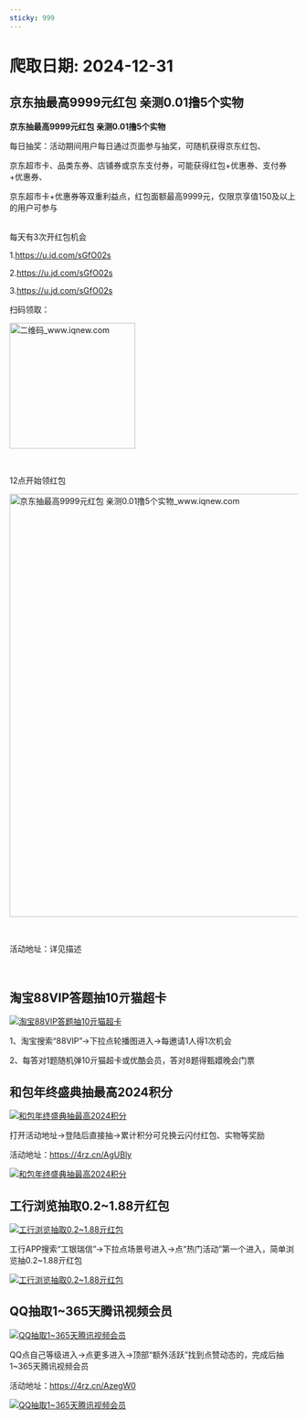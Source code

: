 ```yaml
---
sticky: 999
---
```

# 爬取日期: 2024-12-31
## 京东抽最高9999元红包 亲测0.01撸5个实物

<p><strong>京东抽最高9999元红包 亲测0.01撸5个实物</strong></p>
<p>每日抽奖：活动期间用户每日通过页面参与抽奖，可随机获得京东红包、</p>
<p>京东超市卡、品类东券、店铺券或京东支付券，可能获得红包+优惠券、支付券+优惠券、</p>
<p>京东超市卡+优惠券等双重利益点，红包面额最高9999元，仅限京享值150及以上的用户可参与</p>
<p><br>每天有3次开红包机会</p>
<p>1.<a target="_blank" href="https://u.jd.com/sGfO02s">https://u.jd.com/sGfO02s</a></p>
<p>2.<a target="_blank" href="https://u.jd.com/sGfO02s">https://u.jd.com/sGfO02s</a></p>
<p>3.<a target="_blank" href="https://u.jd.com/sGfO02s">https://u.jd.com/sGfO02s</a></p>
<p>扫码领取：</p>
<p><img alt="二维码_www.iqnew.com" src="https://image.smallfawn.work/?url=https://img.iqnew.com/d/file/p/2024/12/24/72f00beb3b7986bee6d80b94f41c60ba.jpg" style="width: 220px; *//* height: 242px;" referrerpolicy="no-referrer"></p>
<p>&nbsp;</p>
<p>12点开始领红包</p>
<p><img alt="京东抽最高9999元红包 亲测0.01撸5个实物_www.iqnew.com" src="https://image.smallfawn.work/?url=https://img.iqnew.com/d/file/p/2024/12/24/de48ea6cbd6c2c523a545c92a6e10f4f.jpg" style="width: 740px; *//* height: 502px;" referrerpolicy="no-referrer"></p>
<p>&nbsp;</p>
<p>活动地址：详见描述</p><br>
                    
                    
                

## 淘宝88VIP答题抽10亓猫超卡
<p>
    <a rel="nofollow" target="_blank" href="https://www.qqhjy6.xyz/caiji/data/images/2024-12-29/1f40721036e15f5c168919ea090aeb5d.jpg"><img src="https://image.smallfawn.work/?url=https://www.qqhjy6.xyz/caiji/data/images/2024-12-29/1f40721036e15f5c168919ea090aeb5d.jpg" title="淘宝88VIP答题抽10亓猫超卡 " alt="淘宝88VIP答题抽10亓猫超卡 " referrerpolicy="no-referrer"></a> 
</p>
<p>
    1、淘宝搜索“88VIP”-&gt;下拉点轮播图进入-&gt;每邀请1人得1次机会
</p>
<p>
    2、每答对1题随机弹10亓猫超卡或优酷会员，答对8题得甄嬛晚会门票
</p>

## 和包年终盛典抽最高2024积分
<p>
    <a rel="nofollow" target="_blank" href="https://www.qqhjy6.xyz/caiji/data/images/2024-12-29/ecb5ab3d7e9ddb75cef276cbff4342f4.jpg"><img src="https://image.smallfawn.work/?url=https://www.qqhjy6.xyz/caiji/data/images/2024-12-29/ecb5ab3d7e9ddb75cef276cbff4342f4.jpg" title="和包年终盛典抽最高2024积分 " alt="和包年终盛典抽最高2024积分 " referrerpolicy="no-referrer"></a> 
</p>
<p>
    打开活动地址-&gt;登陆后直接抽-&gt;累计积分可兑换云闪付红包、实物等奖励
</p>
<p>
    活动地址：<a rel="nofollow" target="_blank" href="https://4rz.cn/AgUBly">https://4rz.cn/AgUBly</a> 
</p>
<p>
    <a rel="nofollow" target="_blank" href="https://www.qqhjy6.xyz/caiji/data/images/2024-12-29/026e6d373210f1c00d1491edd279e00d.png"><img src="https://image.smallfawn.work/?url=https://www.qqhjy6.xyz/caiji/data/images/2024-12-29/026e6d373210f1c00d1491edd279e00d.png" title="和包年终盛典抽最高2024积分 " alt="和包年终盛典抽最高2024积分 " referrerpolicy="no-referrer"></a> 
</p>

## 工行浏览抽取0.2~1.88亓红包
<p>
    <a rel="nofollow" target="_blank" href="https://www.qqhjy6.xyz/caiji/data/images/2024-12-24/c902ad6e5c7dd9f64b7bd08b6f1d62ea.jpg"><img src="https://image.smallfawn.work/?url=https://www.qqhjy6.xyz/caiji/data/images/2024-12-24/c902ad6e5c7dd9f64b7bd08b6f1d62ea.jpg" title="工行浏览抽取0.2~1.88亓红包 " alt="工行浏览抽取0.2~1.88亓红包 " referrerpolicy="no-referrer"></a> 
</p>
<p>
    工行APP搜索“工银瑞信”-&gt;下拉点场景号进入-&gt;点“热门活动”第一个进入，简单浏览抽0.2~1.88亓红包
</p>
<p>
    <a rel="nofollow" target="_blank" href="https://www.qqhjy6.xyz/caiji/data/images/2024-12-24/6cfec9907f7ccbcf2cc8b77306c57830.png"><img src="https://image.smallfawn.work/?url=https://www.qqhjy6.xyz/caiji/data/images/2024-12-24/6cfec9907f7ccbcf2cc8b77306c57830.png" title="工行浏览抽取0.2~1.88亓红包 " alt="工行浏览抽取0.2~1.88亓红包 " referrerpolicy="no-referrer"></a> 
</p>

## QQ抽取1~365天腾讯视频会员
<p>
    <a rel="nofollow" target="_blank" href="https://www.qqhjy6.xyz/caiji/data/images/2024-12-27/6a0ffc52554fbf380179503e631100c9.jpg"><img src="https://image.smallfawn.work/?url=https://www.qqhjy6.xyz/caiji/data/images/2024-12-27/6a0ffc52554fbf380179503e631100c9.jpg" title="QQ抽取1~365天腾讯视频会员 " alt="QQ抽取1~365天腾讯视频会员 " referrerpolicy="no-referrer"></a> 
</p>
<p>
    QQ点自己等级进入-&gt;点更多进入-&gt;顶部“额外活跃”找到点赞动态的，完成后抽1~365天腾讯视频会员
</p>
<p>
    活动地址：<a rel="nofollow" target="_blank" href="https://4rz.cn/AzegW0">https://4rz.cn/AzegW0</a> 
</p>
<p>
    <a rel="nofollow" target="_blank" href="https://www.qqhjy6.xyz/caiji/data/images/2024-12-27/fcf51237f6a923e8cab4febe07a043c5.png"><img src="https://image.smallfawn.work/?url=https://www.qqhjy6.xyz/caiji/data/images/2024-12-27/fcf51237f6a923e8cab4febe07a043c5.png" title="QQ抽取1~365天腾讯视频会员 " alt="QQ抽取1~365天腾讯视频会员 " referrerpolicy="no-referrer"></a> 
</p>

